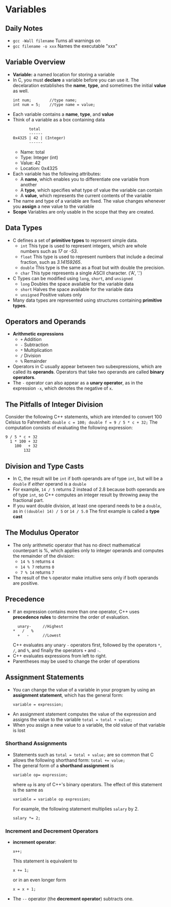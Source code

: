 # Variables

## Daily Notes
- `gcc -Wall filename` Turns all warnings on
- `gcc filename -o xxx` Names the executable "xxx"

## Variable Overview
- **Variable:** a named location for storing a variable
- In C, you must **declare** a variable before you can use it. The decelaration establishes the **name**, **type**, and sometimes the initial **value** as well.
    ```
    int num; 		//type name;
    int num = 5; 	//type name = value;
    ```
- Each variable contains a **name**, **type**, and **value**
- Think of a variable as a box containing data
    ```
           total
           ------
    0x4325 | 42 | (Integer)
           ------
    ```
    - Name: total
    - Type: Integer (int)
    - Value: 42
    - Location: 0x4325
- Each variable has the following attributes:
    - A **name**, which enables you to differentiate one variable from another
	- A **type**, which specifies what type of value the variable can contain
	- A **value**, which represents the current contents of the variable
- The name and type of a variable are fixed. The value changes whenever you **assign** a new value to the variable
- **Scope** Variables are only usable in the scope that they are created.

## Data Types
- C defines a set of **primitive types** to represent simple data.
    - `int` This type is used to represent integers, which are whole numbers such as *17* or *-53*.
	- `float` This type is used to represent numbers that include a decimal fraction, such as *3.14159265*.
	- `double` This type is the same as a float but with double the precision.
	- `char` This type represents a single ASCII character. ('A', '.')
- C Types can be modified using `long`, `short`, and `unsigned`
    - `long` Doubles the space available for the variable data
    - `short` Halves the space available for the variable data
    - `unsigned` Positive values only
- Many data types are represented using structures containing **primitive types**.

## Operators and Operands
- **Arithmetic expressions**
    - `+` Addition
	- `-` Subtraction
	- `*` Multiplication
	- `/` Division
	- `%` Remainder
- Operators in C usually appear between two subexpressions, which are called its **operands**. Operators that take two operands are called **binary operators**.
- The `-` operator can also appear as a **unary operator**, as in the expression `-x`, which denotes the negative of `x`.

## The Pitfalls of Integer Division
Consider the following C++ statements, which are intended to convert 100 Celsius to Fahrenheit:
    ```
	double c = 100;
	double f = 9 / 5 * c + 32;
	```
The computation consists of evaluating the following expression:
```
9 / 5 * c + 32
  1 * 100 + 32
    100   + 32
	    132
```

## Division and Type Casts
- In C, the result will be `int` if both operands are of type `int`, but will be a `double` if *either* operand is a `double`
- For example, `14 / 5` returns 2 instead of 2.8 because both operands are of type `int`, so C++ computes an integer result by throwing away the fractional part.
- If you want double division, at least one operand needs to be a `double`, as in `((double) 14) / 5` or `14 / 5.0`
The first example is called a **type cast**

## The Modulus Operator
- The only arithmetic operator that has no direct mathematical counterpart is %, which applies only to integer operands and computes the remainder of the division:
    - `14 % 5` returns `4`
	- `14 % 7` returns `0`
	- `7 % 14` returns `7`
- The result of the `%` operator make intuitive sens only if both operands are positive.

## Precedence
- If an expression contains more than one operator, C++ uses **precedence rules** to determine the order of evaluation.
    ```
      unary-     //Highest
    *   /   %
      +   -      //Lowest
    ```
    C++ evaluates any unary `-` operators first, followed by the operators `*`, `/`, and `%`, and finally the operators `+` and `-`.
- C++ evaluates expressions from left to right.
- Parentheses may be used to change the order of operations

## Assignment Statements
- You can change the value of a variable in your program by using an **assignment statement**, which has the general form:
    ```
	variable = expression;
	```
- An assignment statement computes the value of the expression and assigns the value to the variable
	`total = total + value;`
- When you assign a new value to a variable, the old value of that variable is lost

### Shorthand Assignments
- Statements such as `total = total + value;` are so common that C allows the following shorthand form: `total += value;`
- The general form of a **shorthand assignment** is
    ```
	variable op= expression;
	```
	where `op` is any of C++'s binary operators. The effect of this statement is the same as
	```
	variable = variable op expression;
	```
	For example, the following statement multiplies `salary` by 2.
	```
	salary *= 2;
	```

### Increment and Decrement Operators
- **increment operator**:
    ```
    x++;
	```
	This statement is equivalent to
	```
	x += 1;
	```
	or in an even longer form
	```
	x = x + 1;
	```
- The `--` operator (the **decrement operator**) subtracts one.

